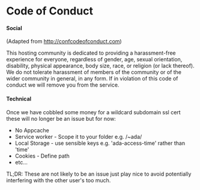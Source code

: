 Code of Conduct
===============

#### Social
(Adapted from http://confcodeofconduct.com)

This hosting community is dedicated to providing a harassment-free experience for everyone, regardless of gender, age, sexual orientation, disability, physical appearance, body size, race, or religion (or lack thereof). We do not tolerate harassment of members of the community or of the wider community in general, in any form. If in violation of this code of conduct we will remove you from the service.

#### Technical

Once we have cobbled some money for a wildcard subdomain
ssl cert these will no longer be an issue but for now:

 * No Appcache
 * Service worker - Scope it to your folder e.g. /~ada/
 * Local Storage - use sensible keys e.g. 'ada-access-time' rather than 'time'
 * Cookies - Define path
 * etc...

TL;DR: These are not likely to be an issue just play nice to avoid potentially interfering with the other user's too much. 

